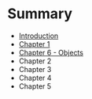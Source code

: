 # Summary

* [Introduction](introduction.md)
* [Chapter 1](chapter_1.md)
* [Chapter 6 - Objects](chapter_6.md)
* Chapter 2
* Chapter 3
* Chapter 4
* Chapter 5

